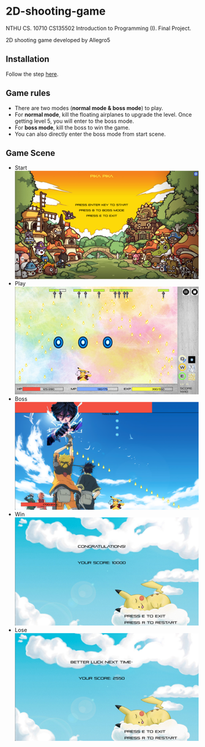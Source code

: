 # 2D-shooting-game
NTHU CS. 10710 CS135502 Introduction to Programming (I). Final Project.

2D shooting game developed by Allegro5

## Installation
Follow the step [here](https://github.com/j3soon/Allegro5Template/blob/master/docs/README.md).

## Game rules
- There are two modes (**normal mode & boss mode**) to play.
- For **normal mode**, kill the floating airplanes to upgrade the level. Once getting level 5, you will enter to the boss mode.
- For **boss mode**, kill the boss to win the game.
- You can also directly enter the boss mode from start scene.

## Game Scene
- Start
![](imgs/start.png)
- Play
![](imgs/play.png)
- Boss
![](imgs/boss.png)
- Win
![](imgs/win.png)
- Lose
![](imgs/lose.png)
